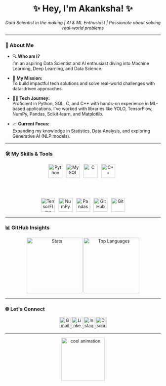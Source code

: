 <h1 align="center">✨ Hey, I'm Akanksha! ✨</h1>

<p align="center">
  <em>Data Scientist in the making | AI & ML Enthusiast | Passionate about solving real-world problems</em>
</p>

<hr>

### 🌟 About Me

- 🔍 **Who am I?**  
  I’m an aspiring Data Scientist and AI enthusiast diving into Machine Learning, Deep Learning, and Data Science.
  
- 🚀 **My Mission:**  
  To build impactful tech solutions and solve real-world challenges with data-driven approaches.
  
- 👩‍💻 **Tech Journey:**  
  Proficient in Python, SQL, C, and C++ with hands-on experience in ML-based applications. I've worked with libraries like YOLO, TensorFlow, NumPy, Pandas, Scikit-learn, and Matplotlib.
  
- 📈 **Current Focus:**  
  Expanding my knowledge in Statistics, Data Analysis, and exploring Generative AI (NLP models).

<hr>

### 🛠️ My Skills & Tools

<div align="center">
  <!-- Languages -->
  <img src="https://cdn.jsdelivr.net/gh/devicons/devicon/icons/python/python-original.svg" height="45" alt="Python" />&nbsp;&nbsp;
  <img src="https://cdn.jsdelivr.net/gh/devicons/devicon/icons/mysql/mysql-original.svg" height="45" alt="MySQL" />&nbsp;&nbsp;
  <img src="https://cdn.jsdelivr.net/gh/devicons/devicon/icons/c/c-original.svg" height="45" alt="C" />&nbsp;&nbsp;
  <img src="https://cdn.jsdelivr.net/gh/devicons/devicon/icons/cplusplus/cplusplus-original.svg" height="45" alt="C++" />&nbsp;&nbsp;

  <br/><br/>

  <!-- Frameworks & Tools -->
  <img src="https://cdn.jsdelivr.net/gh/devicons/devicon/icons/tensorflow/tensorflow-original.svg" height="45" alt="TensorFlow" />&nbsp;&nbsp;
  <img src="https://cdn.jsdelivr.net/gh/devicons/devicon/icons/numpy/numpy-original.svg" height="45" alt="NumPy" />&nbsp;&nbsp;
  <img src="https://cdn.jsdelivr.net/gh/devicons/devicon/icons/pandas/pandas-original.svg" height="45" alt="Pandas" />&nbsp;&nbsp;
  <img src="https://cdn.jsdelivr.net/gh/devicons/devicon/icons/github/github-original.svg" height="45" alt="GitHub" />&nbsp;&nbsp;
  <img src="https://cdn.jsdelivr.net/gh/devicons/devicon/icons/git/git-original.svg" height="45" alt="Git" />
</div>

<hr>

### 📊 GitHub Insights

<div align="center">
  <img src="https://github-readme-stats.vercel.app/api?username=akankshacore&show_icons=true&count_private=true&theme=dracula" height="180" alt="Stats" />
  <img src="https://github-readme-stats.vercel.app/api/top-langs?username=akankshacore&layout=compact&theme=dracula" height="180" alt="Top Languages" />
</div>

<hr>

### 🌐 Let's Connect

<div align="center">
  <a href="mailto:akankshaprashar5244@gmail.com" target="_blank">
    <img src="https://img.shields.io/badge/Gmail-D14836?style=for-the-badge&logo=gmail&logoColor=white" height="35" alt="Gmail"/>
  </a>
  <a href="https://www.linkedin.com/in/akanksha-489929302" target="_blank">
    <img src="https://img.shields.io/badge/LinkedIn-0077B5?style=for-the-badge&logo=linkedin&logoColor=white" height="35" alt="LinkedIn"/>
  </a>
  <a href="https://instagram.com/akanksha.xd" target="_blank">
    <img src="https://img.shields.io/badge/Instagram-E4405F?style=for-the-badge&logo=instagram&logoColor=white" height="35" alt="Instagram"/>
  </a>
  <a href="https://discord.com/users/90s.neo" target="_blank">
    <img src="https://img.shields.io/badge/Discord-90s.neo-7289DA?style=for-the-badge&logo=discord&logoColor=white" height="35" alt="Discord"/>
  </a>
</div>

<hr>

<div align="center">
  <img src="https://i.imgflip.com/65efzo.gif" height="140" alt="cool animation" />
</div>
